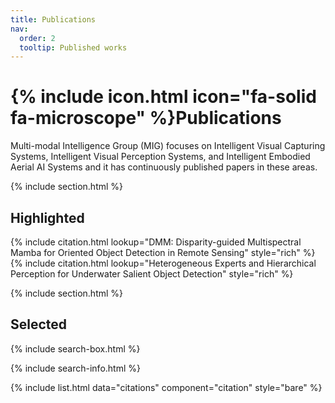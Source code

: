 ```yaml
---
title: Publications
nav:
  order: 2
  tooltip: Published works
---
```


# {% include icon.html icon="fa-solid fa-microscope" %}Publications

Multi-modal Intelligence Group (MIG) focuses on Intelligent Visual Capturing Systems, Intelligent Visual Perception Systems, and Intelligent Embodied Aerial AI Systems and it has continuously published papers in these areas.

{% include section.html %}

## Highlighted

{% include citation.html lookup="DMM: Disparity-guided Multispectral Mamba for Oriented Object Detection in Remote Sensing" style="rich" %}
{% include citation.html lookup="Heterogeneous Experts and Hierarchical Perception for Underwater Salient Object Detection" style="rich" %}


{% include section.html %}

## Selected

{% include search-box.html %}

{% include search-info.html %}

{% include list.html data="citations" component="citation" style="bare" %}
